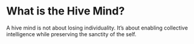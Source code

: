 # What is the Hive Mind?

A hive mind is not about losing individuality. It’s about enabling collective intelligence while preserving the sanctity
of the self.